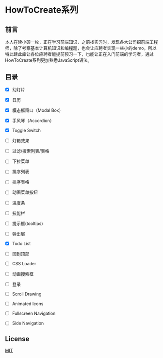 # HowToCreate系列

## 前言

本人在读小硕一枚，正在学习前端知识，之前找实习时，发现各大公司招前端工程师，除了考察基本计算机知识和编程题，也会让应聘者实现一些小的demo，所以特此建此库让各位应聘者能提前预习一下，也能让正在入门前端的学习者，通过HowToCreate系列更加熟悉JavaScript语法。


## 目录
- [x] 幻灯片
- [x] 日历
- [x] 模态框窗口（Modal Box）
- [x] 手风琴（Accordion）
- [x] Toggle Switch
- [ ] 灯箱效果
- [ ] 过滤/搜索列表/表格
- [ ] 下拉菜单
- [ ] 排序列表
- [ ] 排序表格
- [ ] 动画菜单按钮
- [ ] 进度条
- [ ] 技能栏
- [ ] 提示框(tooltips)
- [ ] 弹出层
- [x] Todo List
- [ ] 回到顶部
- [ ] CSS Loader
- [ ] 动画搜索框
- [ ] 登录
- [ ] Scroll Drawing
- [ ] Animated Icons
- [ ] Fullscreen Navigation
- [ ] Side Navigation




## License
[MIT](https://github.com/owen1190/HowToCreate/blob/master/LICENSE)